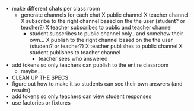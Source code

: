 * make different chats per class room
  * generate channels for each chat
    X public channel
    X teacher channel
  X subscribe to the right channel based on the the user (student? or teacher?)
    X teacher subscribes to public and teacher channel
    * student subscribes to public channel only.. and somehow their own...
  X publish to the right channel based on the the user (student? or teacher?)
    X teacher publishes to public channel
    X student publishes to teacher channel
      * teacher sees who answered
* add tokens so only teachers can publish to the entire classroom
  * maybe...
* CLEAN UP THE SPECS
* figure out how to make it so students can see their own answers (and results)
* add tokens so only teachers can view student responses
* use factories or fixtures
